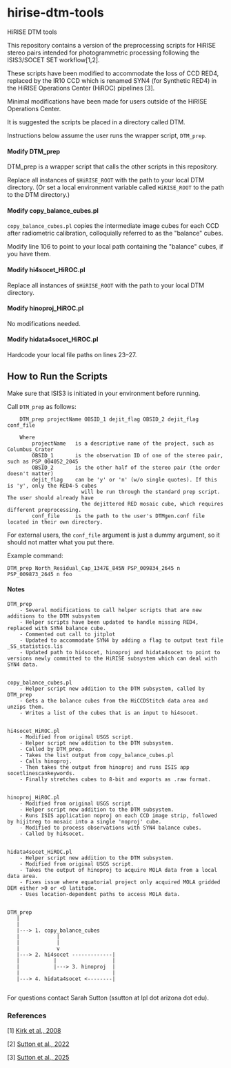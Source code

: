 # hirise-dtm-tools
HiRISE DTM tools


This repository contains a version of the preprocessing scripts for HiRISE stereo pairs 
intended for photogrammetric processing following the ISIS3/SOCET SET workflow[1,2]. 

These scripts have been modified to accommodate the loss of CCD RED4, 
 replaced by the IR10 CCD which is renamed SYN4 (for Synthetic RED4) in the HiRISE 
 Operations Center (HiROC) pipelines [3].

Minimal modifications have been made for users outside of the HiRISE Operations Center.

It is suggested the scripts be placed in a directory called DTM.

Instructions below assume the user runs the wrapper script, `DTM_prep`. 


#### Modify DTM_prep

DTM_prep is a wrapper script that calls the other scripts in this
repository.

Replace all instances of `$HiRISE_ROOT` with the path to your local
 DTM directory. (Or set a local environment variable called `HiRISE_ROOT` to the 
 path to the DTM directory.)

 
#### Modify copy_balance_cubes.pl

`copy_balance_cubes.pl` copies the intermediate image cubes for each CCD after 
 radiometric calibration, colloquially referred to as the "balance" cubes.

Modify line 106 to point to your local path containing the "balance" cubes, if you
have them.


#### Modify hi4socet_HiROC.pl

Replace all instances of `$HiRISE_ROOT` with the path to your local
 DTM directory. 

#### Modify hinoproj_HiROC.pl

No modifications needed. 

#### Modify hidata4socet_HiROC.pl

Hardcode your local file paths on lines 23–27.

## How to Run the Scripts

Make sure that ISIS3 is initiated in your environment before running.


Call `DTM_prep` as follows:

```
    DTM_prep projectName OBSID_1 dejit_flag OBSID_2 dejit_flag conf_file  

	Where
		projectName   is a descriptive name of the project, such as Columbus_Crater
		OBSID_1       is the observation ID of one of the stereo pair, such as PSP_004052_2045
		OBSID_2       is the other half of the stereo pair (the order doesn't matter)
		dejit_flag    can be 'y' or 'n' (w/o single quotes). If this is 'y', only the RED4-5 cubes
		                will be run through the standard prep script. The user should already have 
		                the dejittered RED mosaic cube, which requires different preprocessing.
		conf_file     is the path to the user's DTMgen.conf file located in their own directory.
```

For external users, the `conf_file` argument is just a dummy argument, so it should not matter
what you put there. 

Example command:

``` DTM_prep North_Residual_Cap_1347E_845N PSP_009834_2645 n PSP_009873_2645 n foo ```

#### Notes

```
DTM_prep
	- Several modifications to call helper scripts that are new additions to the DTM subsystem 
	- Helper scripts have been updated to handle missing RED4, replaced with SYN4 balance cube.
	- Commented out call to jitplot
	- Updated to accommodate SYN4 by adding a flag to output text file _SS_statistics.lis
	- Updated path to hi4socet, hinoproj and hidata4socet to point to versions newly committed to the HiRISE subsystem which can deal with SYN4 data.


copy_balance_cubes.pl
	- Helper script new addition to the DTM subsystem, called by DTM_prep
	- Gets a the balance cubes from the HiCCDStitch data area and unzips them.
	- Writes a list of the cubes that is an input to hi4socet.


hi4socet_HiROC.pl
	- Modified from original USGS script. 
	- Helper script new addition to the DTM subsystem.
	- Called by DTM_prep.
	- Takes the list output from copy_balance_cubes.pl 
	- Calls hinoproj.
	- Then takes the output from hinoproj and runs ISIS app socetlinescankeywords.
	- Finally stretches cubes to 8-bit and exports as .raw format.


hinoproj_HiROC.pl
	- Modified from original USGS script. 
	- Helper script new addition to the DTM subsystem.
	- Runs ISIS application noproj on each CCD image strip, followed by hijitreg to mosaic into a single 'noproj' cube.
	- Modified to process observations with SYN4 balance cubes.
	- Called by hi4socet.


hidata4socet_HiROC.pl
	- Helper script new addition to the DTM subsystem.
	- Modified from original USGS script. 
	- Takes the output of hinoproj to acquire MOLA data from a local data area.
	- Fixes issue where equatorial project only acquired MOLA gridded DEM either >0 or <0 latitude.
	- Uses location-dependent paths to access MOLA data.


DTM_prep
   |
   |                     
   |---> 1. copy_balance_cubes 
   |            |
   |            |
   |            v  
   |---> 2. hi4socet -------------|     
   |           |                  |
   |           |---> 3. hinoproj  |
   |                              |
   |---> 4. hidata4socet <--------|       
                 
```

For questions contact Sarah Sutton (ssutton at lpl dot arizona dot edu).


### References

[1] [Kirk et al., 2008](https://doi.org/10.1029/2007JE003000)

[2] [Sutton et al., 2022](https://doi.org/10.3390/rs14102403)

[3] [Sutton et al., 2025](https://www.hou.usra.edu/meetings/lpsc2025/pdf/2463.pdf)

         